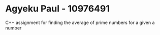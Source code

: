 # Agyeku Paul - 10976491
C++ assignment for finding the average of prime numbers for a given a number 
